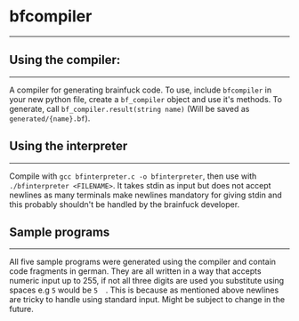 # bfcompiler
---

## Using the compiler:
---
A compiler for generating brainfuck code.
To use, include `bfcompiler` in your new python file, create a `bf_compiler` object and use it's methods.
To generate, call `bf_compiler.result(string name)` (Will be saved as `generated/{name}.bf`).

## Using the interpreter
---
Compile with `gcc bfinterpreter.c -o bfinterpreter`, then use with `./bfinterpreter <FILENAME>`. It takes stdin as input but does not accept newlines as many terminals make newlines mandatory for giving stdin and this probably shouldn't be handled by the brainfuck developer.

## Sample programs
---
All five sample programs were generated using the compiler and contain code fragments in german. They are all written in a way that accepts numeric input up to 255, if not all three digits are used you substitute using spaces e.g `5` would be `5  `. This is because as mentioned above newlines are tricky to handle using standard input. Might be subject to change in the future.
